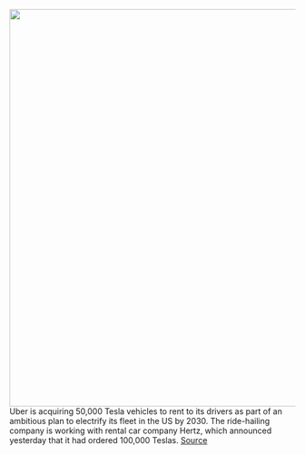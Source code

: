 <img src='https://cdn.vox-cdn.com/thumbor/WeovmEsLzm456wS84JR37s6CfCs=/0x0:3000x2000/1200x800/filters:focal(1260x760:1740x1240)/cdn.vox-cdn.com/uploads/chorus_image/image/70050904/1347936910.0.jpg' width='700px' /><br/>
Uber is acquiring 50,000 Tesla vehicles to rent to its drivers as part of an ambitious plan to electrify its fleet in the US by 2030. The ride-hailing company is working with rental car company Hertz, which announced yesterday that it had ordered 100,000 Teslas.
<a href='https://www.theverge.com/2021/10/27/22747184/uber-tesla-rent-drivers-hertz-cost-2023'> Source <a/>